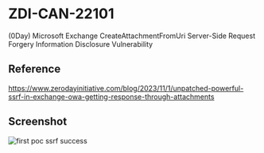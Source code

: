 # ZDI-CAN-22101
(0Day) Microsoft Exchange CreateAttachmentFromUri Server-Side Request Forgery Information Disclosure Vulnerability

## Reference
https://www.zerodayinitiative.com/blog/2023/11/1/unpatched-powerful-ssrf-in-exchange-owa-getting-response-through-attachments

## Screenshot
![first poc ssrf success](https://laughing-markdown-pics.oss-cn-shenzhen.aliyuncs.com/20231106181435.png)
